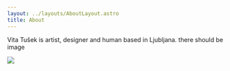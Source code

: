 ```yaml
---
layout: ../layouts/AboutLayout.astro
title: About
---
```

Vita Tušek is artist, designer and human based in Ljubljana. there should be image

![](assets/images/AstroPaper-v3.png)
